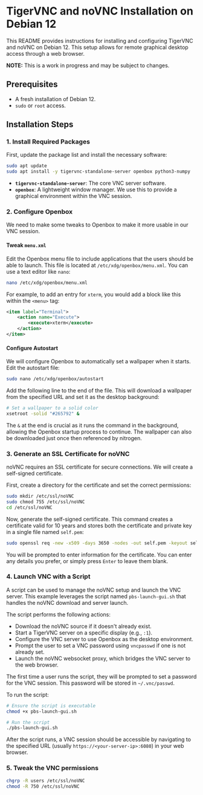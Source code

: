 # TigerVNC and noVNC Installation on Debian 12

This README provides instructions for installing and configuring TigerVNC and noVNC on Debian 12. This setup allows for remote graphical desktop access through a web browser.

**NOTE:** This is a work in progress and may be subject to changes.

## Prerequisites

  - A fresh installation of Debian 12.
  - `sudo` or `root` access.

## Installation Steps

### 1\. Install Required Packages

First, update the package list and install the necessary software:

```bash
sudo apt update
sudo apt install -y tigervnc-standalone-server openbox python3-numpy
```

  - **`tigervnc-standalone-server`**: The core VNC server software.
  - **`openbox`**: A lightweight window manager. We use this to provide a graphical environment within the VNC session.

### 2\. Configure Openbox

We need to make some tweaks to Openbox to make it more usable in our VNC session.

#### Tweak `menu.xml`

Edit the Openbox menu file to include applications that the users should be able to launch. This file is located at `/etc/xdg/openbox/menu.xml`. You can use a text editor like `nano`:

```bash
nano /etc/xdg/openbox/menu.xml
```

For example, to add an entry for `xterm`, you would add a block like this within the `<menu>` tag:

```xml
<item label="Terminal">
    <action name="Execute">
        <execute>xterm</execute>
    </action>
</item>
```

#### Configure Autostart

We will configure Openbox to automatically set a wallpaper when it starts. Edit the autostart file:

```bash
sudo nano /etc/xdg/openbox/autostart
```

Add the following line to the end of the file. This will download a wallpaper from the specified URL and set it as the desktop background:

```bash
# Set a wallpaper to a solid color
xsetroot -solid "#265792" &
```

The `&` at the end is crucial as it runs the command in the background, allowing the Openbox startup process to continue. The wallpaper can also be downloaded just once then referenced by nitrogen.

### 3\. Generate an SSL Certificate for noVNC

noVNC requires an SSL certificate for secure connections. We will create a self-signed certificate.

First, create a directory for the certificate and set the correct permissions:

```bash
sudo mkdir /etc/ssl/noVNC
sudo chmod 755 /etc/ssl/noVNC
cd /etc/ssl/noVNC
```

Now, generate the self-signed certificate. This command creates a certificate valid for 10 years and stores both the certificate and private key in a single file named `self.pem`:

```bash
sudo openssl req -new -x509 -days 3650 -nodes -out self.pem -keyout self.pem
```

You will be prompted to enter information for the certificate. You can enter any details you prefer, or simply press `Enter` to leave them blank.

### 4\. Launch VNC with a Script

A script can be used to manage the noVNC setup and launch the VNC server. This example leverages the script named `pbs-launch-gui.sh` that handles the noVNC download and server launch.

The script performs the following actions:

  - Download the noVNC source if it doesn't already exist.
  - Start a TigerVNC server on a specific display (e.g., `:1`).
  - Configure the VNC server to use Openbox as the desktop environment.
  - Prompt the user to set a VNC password using `vncpasswd` if one is not already set.
  - Launch the noVNC websocket proxy, which bridges the VNC server to the web browser.

The first time a user runs the script, they will be prompted to set a password for the VNC session. This password will be stored in `~/.vnc/passwd`.

To run the script:

```bash
# Ensure the script is executable
chmod +x pbs-launch-gui.sh

# Run the script
./pbs-launch-gui.sh
```

After the script runs, a VNC session should be accessible by navigating to the specified URL (usually `https://<your-server-ip>:6080`) in your web browser.

### 5\. Tweak the VNC permissions
```bash
chgrp -R users /etc/ssl/noVNC
chmod -R 750 /etc/ssl/noVNC
```

